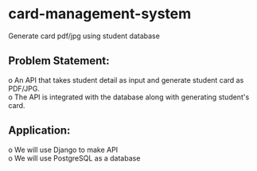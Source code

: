 # card-management-system
Generate card pdf/jpg using student database 

## Problem Statement:
o An API that takes student detail as input and generate student 
card as PDF/JPG.<br/>
o The API is integrated with the database along with generating 
student's card.
## Application:
o We will use Django to make API<br/>
o We will use PostgreSQL as a database
